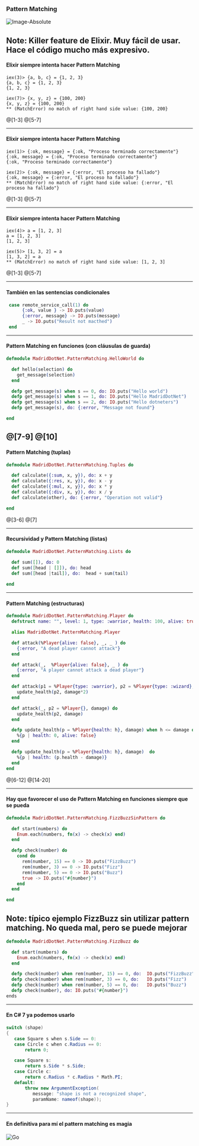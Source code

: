 ### Pattern Matching

![Image-Absolute](assets/img/pattern-matching.jpg)

Note:
Killer feature de Elixir. Muy fácil de usar. Hace el código mucho más expresivo.
---

#### Elixir siempre intenta hacer Pattern Matching

```
iex(3)> {a, b, c} = {1, 2, 3}
{a, b, c} = {1, 2, 3}
{1, 2, 3}

iex(7)> {x, y, z} = {100, 200}
{x, y, z} = {100, 200}
** (MatchError) no match of right hand side value: {100, 200}
```
@[1-3]
@[5-7]

---
#### Elixir siempre intenta hacer Pattern Matching

```
iex(1)> {:ok, message} = {:ok, "Proceso terminado correctamente"}
{:ok, message} = {:ok, "Proceso terminado correctamente"}
{:ok, "Proceso terminado correctamente"}

iex(2)> {:ok, message} = {:error, "El proceso ha fallado"}
{:ok, message} = {:error, "El proceso ha fallado"}
** (MatchError) no match of right hand side value: {:error, "El proceso ha fallado"}
```
@[1-3]
@[5-7]

---
#### Elixir siempre intenta hacer Pattern Matching

```
iex(4)> a = [1, 2, 3]
a = [1, 2, 3]
[1, 2, 3]

iex(5)> [1, 3, 2] = a
[1, 3, 2] = a
** (MatchError) no match of right hand side value: [1, 2, 3]
```
@[1-3]
@[5-7]

---
#### También en las sentencias condicionales

```elixir
 case remote_service_call(1) do
      {:ok, value } -> IO.puts(value)
      {:error, message} -> IO.puts(message)
      _ -> IO.puts("Result not macthed")
 end
```
---

#### Pattern Matching en funciones (con cláusulas de guarda)

```elixir
defmodule MadridDotNet.PatternMatching.HelloWorld do

  def hello(selection) do   
    get_message(selection)
  end

  defp get_message(s) when s == 0, do: IO.puts("Hello world")
  defp get_message(s) when s == 1, do: IO.puts("Hello MadridDotNet")
  defp get_message(s) when s == 2, do: IO.puts("Hello dotneters")
  defp get_message(s), do: {:error, "Message not found"} 

end
```
@[7-9]
@[10]
---
#### Pattern Matching (tuplas)
```elixir
defmodule MadridDotNet.PatternMatching.Tuples do

  def calculate({:sum, x, y}), do: x + y
  def calculate({:res, x, y}), do: x - y
  def calculate({:mul, x, y}), do: x * y
  def calculate({:div, x, y}), do: x / y
  def calculate(other), do: {:error, "Operation not valid"}

end
```
@[3-6]
@[7]

---

#### Recursividad y Pattern Matching (listas)
```elixir
defmodule MadridDotNet.PatternMatching.Lists do

  def sum([]), do: 0
  def sum([head | []]), do: head 
  def sum([head |tail]), do:  head + sum(tail)
 
end
```

---

#### Pattern Matching (estructuras)
```elixir
defmodule MadridDotNet.PatternMatching.Player do
  defstruct name: "", level: 1, type: :warrior, health: 100, alive: true

  alias MadridDotNet.PatternMatching.Player

  def attack(%Player{alive: false}, _, _ ) do
    {:error, "A dead player cannot attack"}
  end

  def attack(_,  %Player{alive: false}, _ ) do
    {:error, "A player cannot attack a dead player"}
  end

  def attack(p1 = %Player{type: :warrior}, p2 = %Player{type: :wizard}, damage) do
    update_health(p2, damage*2)
  end

  def attack(_, p2 = %Player{}, damage) do
    update_health(p2, damage)
  end

  defp update_health(p = %Player{health: h}, damage) when h <= damage do
    %{p | health: 0, alive: false}
  end

  defp update_health(p = %Player{health: h}, damage)  do
    %{p | health: (p.health - damage)}
  end
end
```
@[6-12]
@[14-20]

---

#### Hay que favorecer el uso de Pattern Matching en funciones siempre que se pueda

```elixir
defmodule MadridDotNet.PatternMatching.FizzBuzzSinPattern do

  def start(numbers) do
    Enum.each(numbers, fn(x) -> check(x) end)
  end

  defp check(number) do
    cond do
      rem(number, 15) == 0 -> IO.puts("FizzBuzz")
      rem(number, 3) == 0 -> IO.puts("Fizz")
      rem(number, 5) == 0 -> IO.puts("Buzz")
      true -> IO.puts("#{number}")
    end
  end

end
```

Note:
típico ejemplo FizzBuzz sin utilizar pattern matching. No queda mal, pero se puede mejorar
---

```elixir
defmodule MadridDotNet.PatternMatching.FizzBuzz do

  def start(numbers) do
    Enum.each(numbers, fn(x) -> check(x) end)
  end

  defp check(number) when rem(number, 15) == 0, do:  IO.puts("FizzBuzz")
  defp check(number) when rem(number, 3) == 0, do:   IO.puts("Fizz")
  defp check(number) when rem(number, 5) == 0, do:   IO.puts("Buzz")
  defp check(number), do: IO.puts("#{number}")
ends
```
---

#### En C# 7 ya podemos usarlo

```csharp
switch (shape)
{
   case Square s when s.Side == 0:
   case Circle c when c.Radius == 0:
       return 0;

   case Square s:
       return s.Side * s.Side;
   case Circle c:
       return c.Radius * c.Radius * Math.PI;
   default:
       throw new ArgumentException(
          message: "shape is not a recognized shape",
          paramName: nameof(shape));
}
```

---

#### En definitiva para mí el pattern matching es magia

![Go](assets/img/magic.gif)


